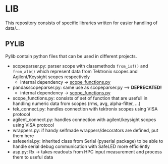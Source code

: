 # LIB

This repository consists of specific libraries written for easier handling of data/...

## PYLIB

Pylib contain python files that can be used in different projects.

- scopeparser.py: parser scope with classmethods `from_isf()` and `from_alb()` which represent data from Tektronix scopes and Agilent/Keysight scopes respectively
    - internal dependency -> [scope_functions.py](scope_functions.py)
- pandasscopeparser.py: same use as scopeparser.py --> <b>DEPRECATED!</b>
    - internal dependency -> [scope_functions.py](scope_functions.py)
- scope_functions.py: consists of set of function that are usefull in handling numeric data from scopes (rms, avg, alpha-filter, ...)
- tek_connect.py: handles connection with tektronix scopes using VISA protocol
- agilent_connect.py: handles connection with agilent/keysight scopes using VISA protocol
- wrappers.py: if handy selfmade wrappers/decorators are defined, put them here
- safeserial.py: inherited class from Serial (pyserial package) to be able to handle serial debug communication with SafeLED more efficiëntly
- asp.py: Rx -> takes readouts from HPC input measurement and process them to useful data

